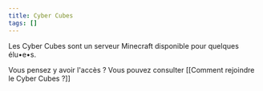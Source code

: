 ```yaml
---
title: Cyber Cubes
tags: []
---
```

Les Cyber Cubes sont un serveur Minecraft disponible pour quelques élu•e•s. 

Vous pensez y avoir l'accès ? Vous pouvez consulter [[Comment rejoindre le Cyber Cubes ?]]
